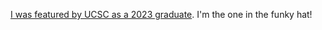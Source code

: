[I was featured by UCSC as a 2023 graduate](https://www.instagram.com/reel/CtASzrqLlqH/?utm_source=ig_web_copy_link&igshid=MzRlODBiNWFlZA==). I'm the one in the funky hat!
